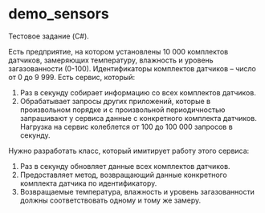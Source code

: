 # demo_sensors

Тестовое задание (C#).

Есть предприятие, на котором установлены 10 000 комплектов датчиков, замеряющих
температуру, влажность и уровень загазованности (0-100). Идентификаторы комплектов
датчиков – число от 0 до 9 999. Есть сервис, который:

1. Раз в секунду собирает информацию со всех комплектов датчиков.
2. Обрабатывает запросы других приложений, которые в произвольном порядке и с
произвольной периодичностью запрашивают у сервиса данные с конкретного
комплекта датчиков. Нагрузка на сервис колеблется от 100 до 100 000 запросов в
секунду.

Нужно разработать класс, который имитирует работу этого сервиса:
1. Раз в секунду обновляет данные всех комплектов датчиков.
2. Предоставляет метод, возвращающий данные конкретного комплекта датчика по
идентификатору.
3. Возвращаемые температура, влажность и уровень загазованности должны
соответствовать одному и тому же замеру.

